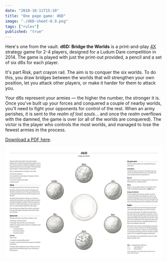 ```yaml
---
date: "2018-10-11T15:10"
title: "One page game: d6D"
image: "./d6D-sheet-0.9.png"
tags: ["rules"]
published: "true"
---
```


Here's one from the vault. **d6D: Bridge the Worlds** is a print-and-play [4X](https://en.wikipedia.org/wiki/4X) strategy game for 2-4 players, designed for a Ludum Dare competition in 2014. The game is played with just the print-out provided, a pencil and a set of six d6s for each player.

It's part Risk, part crayon rail. The aim is to conquer the six worlds. To do this, you draw bridges between the worlds that will strengthen your own position, let you attack other players, or make it harder for them to attack you.

Your d6s represent your armies — the higher the number, the stronger it is. Once you've built up your forces and conquered a couple of nearby worlds, you'll need to fight your opponents for control of the rest. When an army perishes, it is sent to the _realm of lost souls_... and once the _realm_ overflows with the damned, the game is over (or all of the worlds are conquered). The victor is the player who controls the most worlds, and managed to lose the fewest armies in the process.

[Download a PDF here](./d6D-sheet-0.9.pdf).

[![Downloadable game of d6D](./d6D-sheet-0.9.png)](./d6D-sheet-0.9.pdf)
